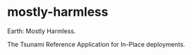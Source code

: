 # mostly-harmless
Earth: Mostly Harmless.

The Tsunami Reference Application for In-Place deployments.

